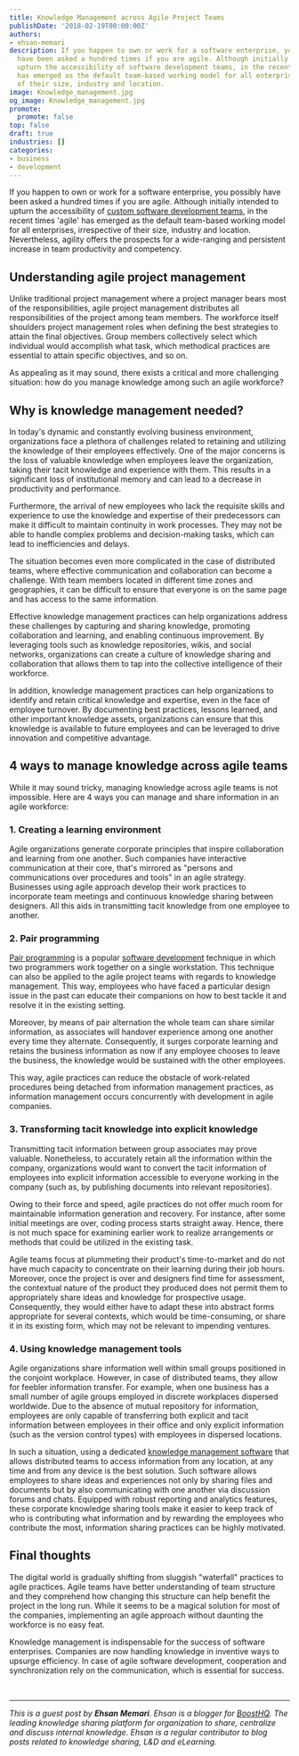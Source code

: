```yaml
---
title: Knowledge Management across Agile Project Teams
publishDate: '2018-02-19T00:00:00Z'
authors:
- ehsan-memari
description: If you happen to own or work for a software enterprise, you possibly
  have been asked a hundred times if you are agile. Although initially intended to
  upturn the accessibility of software development teams, in the recent times 'agile'
  has emerged as the default team-based working model for all enterprises, irrespective
  of their size, industry and location.
image: Knowledge_management.jpg
og_image: Knowledge_management.jpg
promote:
  promote: false
top: false
draft: true
industries: []
categories:
- business
- development
---
```

If you happen to own or work for a software enterprise, you possibly have been asked a hundred times if you are agile. Although initially intended to upturn the accessibility of <a href="https://anadea.info/services/custom-software-development" target="_blank">custom software development teams</a>, in the recent times 'agile' has emerged as the default team-based working model for all enterprises, irrespective of their size, industry and location. Nevertheless, agility offers the prospects for a wide-ranging and persistent increase in team productivity and competency.

## Understanding agile project management

Unlike traditional project management where a project manager bears most of the responsibilities, agile project management distributes all responsibilities of the project among team members. The workforce itself shoulders project management roles when defining the best strategies to attain the final objectives. Group members collectively select which individual would accomplish what task, which methodical practices are essential to attain specific objectives, and so on.

As appealing as it may sound, there exists a critical and more challenging situation: how do you manage knowledge among such an agile workforce?

## Why is knowledge management needed?

In today's dynamic and constantly evolving business environment, organizations face a plethora of challenges related to retaining and utilizing the knowledge of their employees effectively. One of the major concerns is the loss of valuable knowledge when employees leave the organization, taking their tacit knowledge and experience with them. This results in a significant loss of institutional memory and can lead to a decrease in productivity and performance.

Furthermore, the arrival of new employees who lack the requisite skills and experience to use the knowledge and expertise of their predecessors can make it difficult to maintain continuity in work processes. They may not be able to handle complex problems and decision-making tasks, which can lead to inefficiencies and delays.

The situation becomes even more complicated in the case of distributed teams, where effective communication and collaboration can become a challenge. With team members located in different time zones and geographies, it can be difficult to ensure that everyone is on the same page and has access to the same information.

Effective knowledge management practices can help organizations address these challenges by capturing and sharing knowledge, promoting collaboration and learning, and enabling continuous improvement. By leveraging tools such as knowledge repositories, wikis, and social networks, organizations can create a culture of knowledge sharing and collaboration that allows them to tap into the collective intelligence of their workforce.

In addition, knowledge management practices can help organizations to identify and retain critical knowledge and expertise, even in the face of employee turnover. By documenting best practices, lessons learned, and other important knowledge assets, organizations can ensure that this knowledge is available to future employees and can be leveraged to drive innovation and competitive advantage.

## 4 ways to manage knowledge across agile teams

While it may sound tricky, managing knowledge across agile teams is not impossible. Here are 4 ways you can manage and share information in an agile workforce:

### 1. Creating a learning environment

Agile organizations generate corporate principles that inspire collaboration and learning from one another. Such companies have interactive communication at their core, that's mirrored as "persons and communications over procedures and tools" in an agile strategy. Businesses using agile approach develop their work practices to incorporate team meetings and continuous knowledge sharing between designers. All this aids in transmitting tacit knowledge from one employee to another.

### 2. Pair programming

<a href="https://www.agilealliance.org/glossary/pairing/" target="_blank">Pair programming</a> is a popular <a href="https://anadea.info/blog/best-practices-when-managing-a-distributed-team" target="_blank">software development</a> technique in which two programmers work together on a single workstation. This technique can also be applied to the agile project teams with regards to knowledge management. This way, employees who have faced a particular design issue in the past can educate their companions on how to best tackle it and resolve it in the existing setting.

Moreover, by means of pair alternation the whole team can share similar information, as associates will handover experience among one another every time they alternate. Consequently, it surges corporate learning and retains the business information as now if any employee chooses to leave the business, the knowledge would be sustained with the other employees.

This way, agile practices can reduce the obstacle of work-related procedures being detached from information management practices, as information management occurs concurrently with development in agile companies.

### 3. Transforming tacit knowledge into explicit knowledge

Transmitting tacit information between group associates may prove valuable. Nonetheless, to accurately retain all the information within the company, organizations would want to convert the tacit information of employees into explicit information accessible to everyone working in the company (such as, by publishing documents into relevant repositories).

Owing to their force and speed, agile practices do not offer much room for maintainable information generation and recovery. For instance, after some initial meetings are over, coding process starts straight away. Hence, there is not much space for examining earlier work to realize arrangements or methods that could be utilized in the existing task.

Agile teams focus at plummeting their product's time-to-market and do not have much capacity to concentrate on their learning during their job hours. Moreover, once the project is over and designers find time for assessment, the contextual nature of the product they produced does not permit them to appropriately share ideas and knowledge for prospective usage. Consequently, they would either have to adapt these into abstract forms appropriate for several contexts, which would be time-consuming, or share it in its existing form, which may not be relevant to impending ventures.

### 4. Using knowledge management tools

Agile organizations share information well within small groups positioned in the conjoint workplace. However, in case of distributed teams, they allow for feebler information transfer. For example, when one business has a small number of agile groups employed in discrete workplaces dispersed worldwide. Due to the absence of mutual repository for information, employees are only capable of transferring both explicit and tacit information between employees in their office and only explicit information (such as the version control types) with employees in dispersed locations.

In such a situation, using a dedicated <a href="https://skyprep.com/boosthq/knowledge-management-software/" target="_blank">knowledge management software</a> that allows distributed teams to access information from any location, at any time and from any device is the best solution. Such software allows employees to share ideas and experiences not only by sharing files and documents but by also communicating with one another via discussion forums and chats. Equipped with robust reporting and analytics features, these corporate knowledge sharing tools make it easier to keep track of who is contributing what information and by rewarding the employees who contribute the most, information sharing practices can be highly motivated.

## Final thoughts

The digital world is gradually shifting from sluggish "waterfall" practices to agile practices. Agile teams have better understanding of team structure and they comprehend how changing this structure can help benefit the project in the long run. While it seems to be a magical solution for most of the companies, implementing an agile approach without daunting the workforce is no easy feat.

Knowledge management is indispensable for the success of software enterprises. Companies are now handling knowledge in inventive ways to upsurge efficiency. In case of agile software development, cooperation and synchronization rely on the communication, which is essential for success.

<br />

---
*This is a guest post by **Ehsan Memari**. Ehsan is a blogger for <a href="https://skyprep.com/boosthq/" target="_blank">BoostHQ</a>. The leading knowledge sharing platform for organization to share, centralize and discuss internal knowledge. Ehsan is a regular contributor to blog posts related to knowledge sharing, L&D and eLearning.*

